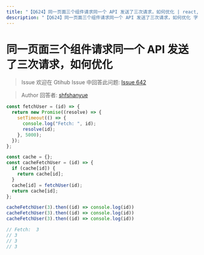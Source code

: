 ```yaml
---
title: "【Q624】同一页面三个组件请求同一个 API 发送了三次请求，如何优化 | react,前端工程化高频面试题"
description: "【Q624】同一页面三个组件请求同一个 API 发送了三次请求，如何优化 字节跳动面试题、阿里腾讯面试题、美团小米面试题。"
---
```


# 同一页面三个组件请求同一个 API 发送了三次请求，如何优化

> Issue
> 欢迎在 Gtihub Issue 中回答此问题: [Issue 642](https://github.com/shfshanyue/Daily-Question/issues/642)

> Author
> 回答者: [shfshanyue](https://github.com/shfshanyue)

```js
const fetchUser = (id) => {
  return new Promise((resolve) => {
    setTimeout(() => {
      console.log("Fetch: ", id);
      resolve(id);
    }, 5000);
  });
};

const cache = {};
const cacheFetchUser = (id) => {
  if (cache[id]) {
    return cache[id];
  }
  cache[id] = fetchUser(id);
  return cache[id];
};
```

```js
cacheFetchUser(3).then((id) => console.log(id))
cacheFetchUser(3).then((id) => console.log(id))
cacheFetchUser(3).then((id) => console.log(id))

// Fetch:  3
​// 3
​// 3
​// 3
```
